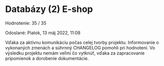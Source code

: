 # Databázy (2) E-shop

Hodnotenie: 35 / 35

Odoslané: Piatok, 13 máj 2022, 11:08
	
Vďaka za aktívnu komunikáciu počas celej tvorby projektu. Informovanie o vykonaných zmenách a súhrnný CHANGELOG pomohli pri hodnotení. Vo výsledku projektu nemám veľmi čo vytknúť, vďaka za zapracovanie pripomienok a dorobenie dokumentácie. 
